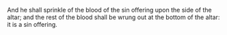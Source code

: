 And he shall sprinkle of the blood of the sin offering upon the side of the altar; and the rest of the blood shall be wrung out at the bottom of the altar: it is a sin offering.
